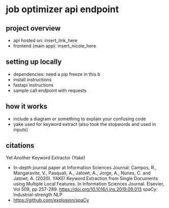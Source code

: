 # job optimizer api endpoint

## project overview
- api hosted on: insert_link_here
- frontend (main app): insert_nicole_here

## setting up locally
- dependencies: need a pip freeze in this b
- install instructions
- fastapi instructions
- sample call endpoint with requests

## how it works
- include a diagram or something to explain your confusing code
- yake used for keyword extract (also took the stopwords and used in inputs)

## citations
Yet Another Keyword Extractor (Yake)
- In-depth journal paper at Information Sciences Journal: Campos, R., Mangaravite, V., Pasquali, A., Jatowt, A., Jorge, A., Nunes, C. and Jatowt, A. (2020). YAKE! Keyword Extraction from Single Documents using Multiple Local Features. In Information Sciences Journal. Elsevier, Vol 509, pp 257-289. https://doi.org/10.1016/j.ins.2019.09.013
spaCy: Industrial-strength NLP
- https://github.com/explosion/spaCy